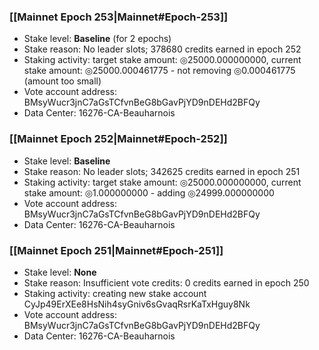 ### [[Mainnet Epoch 253|Mainnet#Epoch-253]]
* Stake level: **Baseline** (for 2 epochs)
* Stake reason: No leader slots; 378680 credits earned in epoch 252
* Staking activity: target stake amount: ◎25000.000000000, current stake amount: ◎25000.000461775 - not removing ◎0.000461775 (amount too small)
* Vote account address: BMsyWucr3jnC7aGsTCfvnBeG8bGavPjYD9nDEHd2BFQy
* Data Center: 16276-CA-Beauharnois
### [[Mainnet Epoch 252|Mainnet#Epoch-252]]
* Stake level: **Baseline**
* Stake reason: No leader slots; 342625 credits earned in epoch 251
* Staking activity: target stake amount: ◎25000.000000000, current stake amount: ◎1.000000000 - adding ◎24999.000000000
* Vote account address: BMsyWucr3jnC7aGsTCfvnBeG8bGavPjYD9nDEHd2BFQy
* Data Center: 16276-CA-Beauharnois
### [[Mainnet Epoch 251|Mainnet#Epoch-251]]
* Stake level: **None**
* Stake reason: Insufficient vote credits: 0 credits earned in epoch 250
* Staking activity: creating new stake account CyJp49ErXEe8HsNih4syGniv6sGvaqRsrKaTxHguy8Nk
* Vote account address: BMsyWucr3jnC7aGsTCfvnBeG8bGavPjYD9nDEHd2BFQy
* Data Center: 16276-CA-Beauharnois